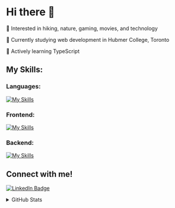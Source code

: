 # Hi there 👋

💭 Interested in hiking, nature, gaming, movies, and technology 

📖 Currently studying web development in Hubmer College, Toronto 

🌱 Actively learning TypeScript

## My Skills:
### Languages:
[![My Skills](https://skillicons.dev/icons?i=js,ts,cs,php,html,css,sass&theme=dark&perline=7)](https://skillicons.dev)
### Frontend:
[![My Skills](https://skillicons.dev/icons?i=react,vite,redux,tailwind,materialui,webpack,bootstrap,jquery,styledcomponents,vercel,figma,wordpress&theme=dark&perline=7)](https://skillicons.dev)
### Backend:
[![My Skills](https://skillicons.dev/icons?i=nodejs,express,mongodb,pug,dotnet,laravel,mysql,firebase,postman,vscode,visualstudio,github,aws,azure,docker&theme=dark&perline=7)](https://skillicons.dev)

## Connect with me!

[![LinkedIn Badge](https://img.shields.io/badge/LINKEDIN-0183BF?style=flat-square&labelColor=0183BF&logo=linkedin&logoColor=white&link=https://www.linkedin.com/in/adam-thomas-6b563012)](https://www.linkedin.com/in/william-p-56733b211/)

<details>
  <summary>GitHub Stats</summary>
  
[![William's GitHub stats](https://github-readme-stats.vercel.app/api/top-langs?username=williamphk&theme=vue&show_icons=true)](https://github.com/williamphk)
</details>
<!--
**williamphk/williamphk** is a ✨ _special_ ✨ repository because its `README.md` (this file) appears on your GitHub profile.

Here are some ideas to get you started:

- 🔭 I’m currently working on ...
- 🌱 I’m currently learning ...
- 👯 I’m looking to collaborate on ...
- 🤔 I’m looking for help with ...
- 💬 Ask me about ...
- 📫 How to reach me: ...
- 😄 Pronouns: ...
- ⚡ Fun fact: ...
-->
